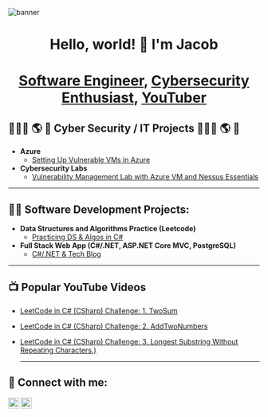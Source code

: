 ![banner]()
<h1 align="center">Hello, world! 👋 I'm Jacob</h1>
<h1 align="center"><a href="https://jacobrphillips.dev/">Software Engineer</a>, <a href="https://www.linkedin.com/in/jacobphillips-dev/">Cybersecurity Enthusiast</a>, <a href="https://www.youtube.com/@JP_the_Programmer">YouTuber</a></h1>


<h2>👨🏻‍💻 🌎 🔐 Cyber Security / IT Projects 👨🏻‍💻 🌎 🔐</h2>

  - <b>Azure</b>
    - [Setting Up Vulnerable VMs in Azure](https://github.com/jacobrphillips/Azure-VM-Honeypot/blob/main/README.md)
  - <b>Cybersecurity Labs</b>
    - [Vulnerability Management Lab with Azure VM and Nessus Essentials](https://github.com/jacobrphillips/Vulnerability-Management-Lab)
    
 ---

<h2>👨‍💻 Software Development Projects:</h2>
 
- <b>Data Structures and Algorithms Practice (Leetcode)</b>
  - [Practicing DS & Algos in C#](https://github.com/jacobrphillips/LeetCode)
- <b>Full Stack Web App (C#/.NET, ASP.NET Core MVC, PostgreSQL)</b>
  - [C#/.NET & Tech Blog](https://github.com/jacobrphillips/YoutubeBlog)</i>

 ---

<h2>📺 Popular YouTube Videos</h2>

- [LeetCode in C# (CSharp) Challenge: 1. TwoSum](https://youtu.be/kIfHPHSKj4o?si=1Bqmc5L4TaPvX3pv)
- [LeetCode in C# (CSharp) Challenge: 2. AddTwoNumbers](https://youtu.be/XA3pzsq8Oew?si=ynzLB0HYA4E56IAH)
- [LeetCode in C# (CSharp) Challenge: 3. Longest Substring Without Repeating Characters.)](https://youtu.be/_ItuEVsvK_c?si=HvpmTJ8GViGB2zv4)
  
  ---

<h2> 🤳 Connect with me:</h2>

[<img align="left" alt="JacobPhillips | YouTube" width="22px" src="https://cdn.jsdelivr.net/npm/simple-icons@v3/icons/youtube.svg" />][youtube]
[<img align="left" alt="JacobPhillips | LinkedIn" width="22px" src="https://cdn.jsdelivr.net/npm/simple-icons@v3/icons/linkedin.svg" />][linkedin]

[youtube]: https://www.youtube.com/@JP_the_Programmer
[linkedin]: https://www.linkedin.com/in/jacobphillips-dev/

<!--
**jacobrphillips/jacobrphillips** is a ✨ _special_ ✨ repository because its `README.md` (this file) appears on your GitHub profile.

Here are some ideas to get you started:

- 🔭 I’m currently working on ...
- 🌱 I’m currently learning ...
- 👯 I’m looking to collaborate on ...
- 🤔 I’m looking for help with ...
- 💬 Ask me about ...
- 📫 How to reach me: ...
- 😄 Pronouns: ...
- ⚡ Fun fact: ...
-->
